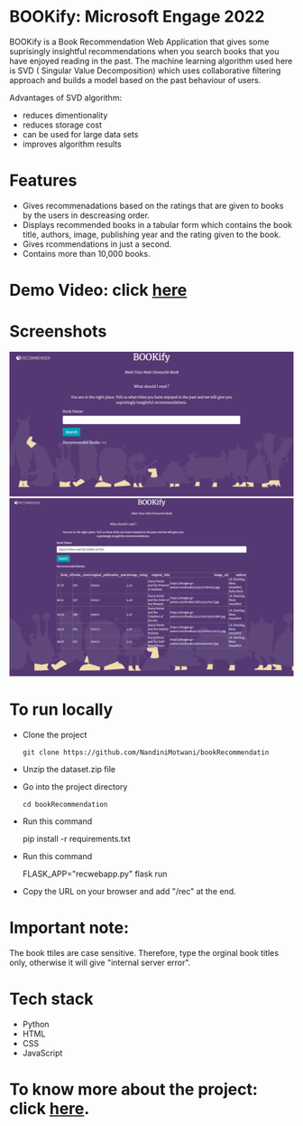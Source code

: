 # BOOKify: Microsoft Engage 2022
 BOOKify is a Book Recommendation Web Application that gives some suprisingly insightful recommendations when you search books that you have enjoyed reading in the past.
 The machine learning algorithm used here is SVD ( Singular Value Decomposition) which uses collaborative filtering approach and  builds a model based on the past behaviour of users. 

 Advantages of SVD algorithm:
 * reduces dimentionality
 * reduces storage cost
 * can be used for large data sets
 * improves algorithm results

# Features
* Gives recommenadations based on the ratings that are given to books by the users in descreasing order.
* Displays recommended books in a tabular form which contains the book title, authors, image, publishing year and the rating given to the book.
* Gives rcommendations in just a second.
* Contains more than 10,000 books. 

# Demo Video: click [here](https://drive.google.com/file/d/1r5R92ceN8z9z_nnX6MKROBEbA3Cjcohg/view?usp=sharing)

# Screenshots
![website ss](image1.png)
![recommendations ss](image2.png)


# To run locally
* Clone the project

  ```
  git clone https://github.com/NandiniMotwani/bookRecommendatin
  ```

* Unzip the dataset.zip file  

* Go into the project directory
  
  ```
  cd bookRecommendation
  ```

* Run this command

   pip install -r requirements.txt

* Run this command

  FLASK_APP="recwebapp.py" flask run

* Copy the URL on your browser and add "/rec" at the end.

# Important note:
The book ttiles are case sensitive. Therefore, type the orginal book titles only, otherwise it will give "internal server error".

# Tech stack 
* Python
* HTML
* CSS
* JavaScript

# To know more about the project: click [here](https://drive.google.com/file/d/1npU4E2D65NfyzyZbaAt8WBVASwtnh1Xs/view?usp=sharing).


